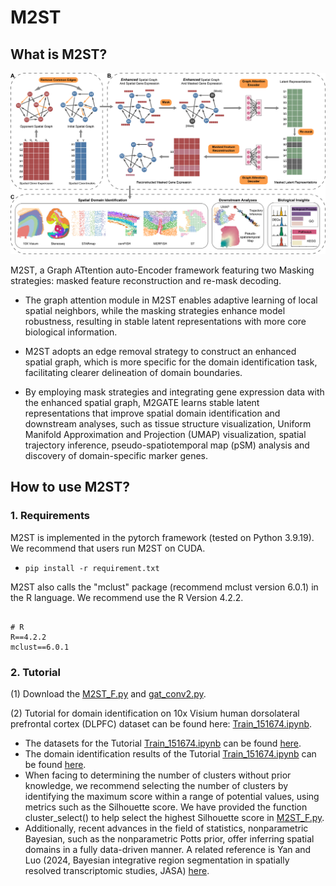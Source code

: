 # M2ST

## What is M2ST?

![Figure1_overview.png](https://github.com/LYxiaotai/M2ST/blob/main/Figure1_overview.png)

M2ST, a Graph ATtention auto-Encoder framework featuring two Masking strategies: masked feature reconstruction and re-mask decoding. 

* The graph attention module in M2ST enables adaptive learning of local spatial neighbors, while the masking strategies enhance model robustness, resulting in stable latent representations with more core biological information. 

* M2ST adopts an edge removal strategy to construct an enhanced spatial graph, which is more specific for the domain identification task, facilitating clearer delineation of domain boundaries. 

* By employing mask strategies and integrating gene expression data with the enhanced spatial graph, M2GATE learns stable latent representations that improve spatial domain identification and downstream analyses, such as tissue structure visualization, Uniform Manifold Approximation and Projection (UMAP) visualization, spatial trajectory inference, pseudo-spatiotemporal map (pSM) analysis and discovery of domain-specific marker genes.


## How to use M2ST?

### 1. Requirements

M2ST is implemented in the pytorch framework (tested on Python 3.9.19). We recommend that users run M2ST on CUDA. 
-   `pip install -r requirement.txt`

M2ST also calls the "mclust" package (recommend mclust version 6.0.1) in the R language. We recommend use the R Version 4.2.2.


```

# R
R==4.2.2
mclust==6.0.1

```


### 2. Tutorial

(1) Download the [M2ST_F.py](https://github.com/LYxiaotai/M2ST/blob/main) and [gat_conv2.py](https://github.com/LYxiaotai/M2ST/blob/main).

(2) Tutorial for domain identification on 10x Visium human dorsolateral prefrontal cortex (DLPFC) dataset can be found here: [Train_151674.ipynb](https://github.com/LYxiaotai/M2ST/blob/main/Train_151674.ipynb).

* The datasets for the Tutorial [Train_151674.ipynb](https://github.com/LYxiaotai/M2ST/blob/main/Train_151674.ipynb) can be found [here](https://github.com/LYxiaotai/M2ST/tree/main/data/151674).
* The domain identification results of the Tutorial [Train_151674.ipynb](https://github.com/LYxiaotai/M2ST/blob/main/Train_151674.ipynb) can be found [here](https://github.com/LYxiaotai/M2ST/tree/main/data/results).
* When facing to determining the number of clusters without prior knowledge, we recommend selecting the number of clusters by identifying the maximum score within a range of potential values, using metrics such as the Silhouette score. We have provided the function cluster_select() to help select the highest Silhouette score in [M2ST_F.py](https://github.com/LYxiaotai/M2ST/blob/main/M2ST_F.py).
* Additionally, recent advances in the field of statistics, nonparametric Bayesian, such as the nonparametric Potts prior, offer inferring spatial domains in a fully data-driven manner. A related reference is Yan and Luo (2024, Bayesian integrative region segmentation in spatially resolved transcriptomic studies, JASA) [here](https://doi.org/10.1080/01621459.2024.2308323).



